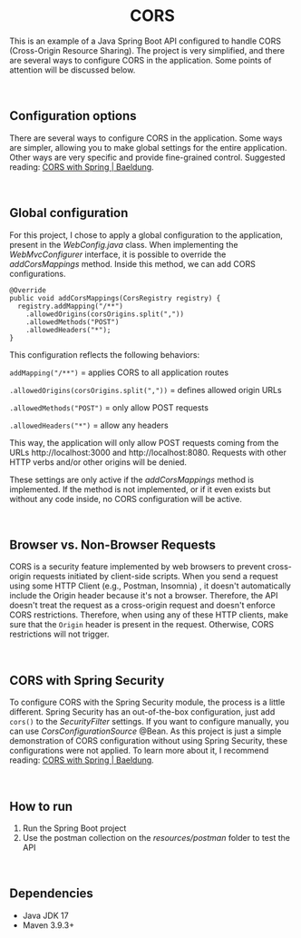 <h1 align="center"><strong>CORS</strong></h1>

This is an example of a Java Spring Boot API configured to handle CORS (Cross-Origin Resource Sharing). The project is very simplified, and there are several ways to configure CORS in the application. Some points of attention will be discussed below.

&nbsp;

## Configuration options

There are several ways to configure CORS in the application. Some ways are simpler, allowing you to make global settings for the entire application. Other ways are very specific and provide fine-grained control. Suggested reading: [CORS with Spring | Baeldung](https://www.baeldung.com/spring-cors).

&nbsp;

## Global configuration

For this project, I chose to apply a global configuration to the application, present in the *WebConfig.java* class. When implementing the *WebMvcConfigurer* interface, it is possible to override the *addCorsMappings* method. Inside this method, we can add CORS configurations.

```
@Override
public void addCorsMappings(CorsRegistry registry) {
  registry.addMapping("/**")
    .allowedOrigins(corsOrigins.split(","))
    .allowedMethods("POST")
    .allowedHeaders("*");
}
```

This configuration reflects the following behaviors:

``addMapping("/**")`` = applies CORS to all application routes

``.allowedOrigins(corsOrigins.split(","))`` = defines allowed origin URLs

``.allowedMethods("POST")`` = only allow POST requests

``.allowedHeaders("*")`` = allow any headers

This way, the application will only allow POST requests coming from the URLs http://localhost:3000 and http://localhost:8080. Requests with other HTTP verbs and/or other origins will be denied.

These settings are only active if the *addCorsMappings* method is implemented. If the method is not implemented, or if it even exists but without any code inside, no CORS configuration will be active.

&nbsp;

## Browser vs. Non-Browser Requests

CORS is a security feature implemented by web browsers to prevent cross-origin requests initiated by client-side scripts. When you send a request using some HTTP Client (e.g., Postman, Insomnia) , it doesn't automatically include the Origin header because it's not a browser. Therefore, the API doesn't treat the request as a cross-origin request and doesn't enforce CORS restrictions. Therefore, when using any of these HTTP clients, make sure that the ``Origin`` header is present in the request. Otherwise, CORS restrictions will not trigger.

&nbsp;

## CORS with Spring Security

To configure CORS with the Spring Security module, the process is a little different. Spring Security has an out-of-the-box configuration, just add ``cors()`` to the *SecurityFilter* settings. If you want to configure manually, you can use *CorsConfigurationSource* @Bean. As this project is just a simple demonstration of CORS configuration without using Spring Security, these configurations were not applied. To learn more about it, I recommend reading: [CORS with Spring | Baeldung](https://www.baeldung.com/spring-cors).

&nbsp;

## **How to run**

1. Run the Spring Boot project
1. Use the postman collection on the *resources/postman* folder to test the API

&nbsp;

## **Dependencies**

- Java JDK 17
- Maven 3.9.3+
